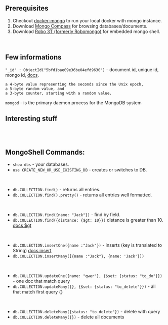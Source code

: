 ## Prerequisites
1. Checkout [docker-mongo](./docker-mongo.md) to run your local docker with mongo instance. <br> 
2. Download [Mongo Compass](https://www.mongodb.com/products/compass) for browsing databases/documents. <br>
3. Download [Robo 3T (formerly Robomongo)](https://robomongo.org/) for embedded mongo shell. <br>

<br>

## Few informations
`"_id" : ObjectId("5bfd1bae09e36be04efd9630")` - document id, unique id, mongo id, [docs](https://docs.mongodb.com/manual/reference/method/ObjectId/#ObjectIDs-BSONObjectIDSpecification).
```
a 4-byte value representing the seconds since the Unix epoch,
a 5-byte random value, and
a 3-byte counter, starting with a random value.
```
`mongod` - is the primary daemon process for the MongoDB system

## Interesting stuff

<br>
<br>

## MongoShell Commands: 
- `show dbs` - your databases.
- `use CREATE_NEW_OR_USE_EXISTING_DB` - creates or switches to DB.

<br>

- `db.COLLECTION.find()` - returns all entries.
- `db.COLLECTION.find().pretty()` - returns all entries well formatted.

<br>

- `db.COLLECTION.find({name: "Jack"})` -  find by field.
- `db.COLLECTION.find({distance: {$gt: 10}})` distance is greater than 10. [docs $gt](https://docs.mongodb.com/manual/reference/operator/query/gt/)

<br>

- `db.COLLECTION.insertOne({name :"Jack"})` - inserts (key is translated to String) [docs insert](https://docs.mongodb.com/manual/tutorial/insert-documents/)
- `db.COLLECTION.insertMany([{name :"Jack"}, {name: 'Jack'}])` 

<br> 

- `db.COLLECTION.updateOne({name: "qwer"}, {$set: {status: "to_do"}})` - one doc that match query 
- `db.COLLECTION.updateMany({}, {$set: {status: "to_delete"}})` - all that match first query {}

<br>

- `db.COLLECTION.deleteMany({status: "to_delete"})` - delete with query
- `db.COLLECTION.deleteMany({})` - delete all documents

